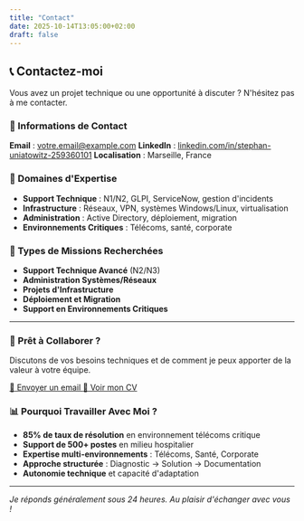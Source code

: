 ```yaml
---
title: "Contact"
date: 2025-10-14T13:05:00+02:00
draft: false
---
```


## 📞 Contactez-moi

Vous avez un projet technique ou une opportunité à discuter ? N'hésitez pas à me contacter.

### 📧 Informations de Contact

**Email** : [votre.email@example.com](mailto:votre.email@example.com)
**LinkedIn** : [linkedin.com/in/stephan-uniatowitz-259360101](https://www.linkedin.com/in/stephan-uniatowitz-259360101)
**Localisation** : Marseille, France

### 🎯 Domaines d'Expertise

- **Support Technique** : N1/N2, GLPI, ServiceNow, gestion d'incidents
- **Infrastructure** : Réseaux, VPN, systèmes Windows/Linux, virtualisation
- **Administration** : Active Directory, déploiement, migration
- **Environnements Critiques** : Télécoms, santé, corporate

### 💼 Types de Missions Recherchées

- **Support Technique Avancé** (N2/N3)
- **Administration Systèmes/Réseaux**
- **Projets d'Infrastructure**
- **Déploiement et Migration**
- **Support en Environnements Critiques**

---

<div class="bg-gradient-to-r from-blue-50 to-indigo-100 dark:from-blue-900/20 dark:to-indigo-900/20 p-6 rounded-xl border border-blue-200 dark:border-blue-700 mt-8">
  <h3 class="!text-xl !mt-0 mb-4 text-blue-700 dark:text-blue-300">🚀 Prêt à Collaborer ?</h3>
  <p class="!my-2">Discutons de vos besoins techniques et de comment je peux apporter de la valeur à votre équipe.</p>
  <div class="flex flex-wrap gap-4 mt-4">
    <a href="mailto:votre.email@example.com" class="px-6 py-3 rounded-lg bg-primary-500 text-white font-semibold hover:bg-primary-600 transition-colors">
      📧 Envoyer un email
    </a>
    <a href="/cv/" class="px-6 py-3 rounded-lg border border-neutral-300 dark:border-neutral-600 font-semibold hover:bg-neutral-100 dark:hover:bg-neutral-800 transition-colors">
      📄 Voir mon CV
    </a>
  </div>
</div>

### 📊 Pourquoi Travailler Avec Moi ?

- **85% de taux de résolution** en environnement télécoms critique
- **Support de 500+ postes** en milieu hospitalier
- **Expertise multi-environnements** : Télécoms, Santé, Corporate
- **Approche structurée** : Diagnostic → Solution → Documentation
- **Autonomie technique** et capacité d'adaptation

---

*Je réponds généralement sous 24 heures. Au plaisir d'échanger avec vous !*
